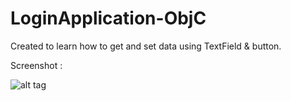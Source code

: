 LoginApplication-ObjC
=====================

Created to learn how to get and set data using TextField &amp; button.

Screenshot :  

![alt tag](http://img11.hostingpics.net/thumbs/mini_292684Capture.png)